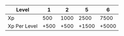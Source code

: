 | Level | 1 | 2 | 5 | 6 |
|---|---|---|---|---|
| Xp | 500 | 1000 | 2500 | 7500 |
| Xp Per Level | +500 | +500 | +1500 | +5000 |
